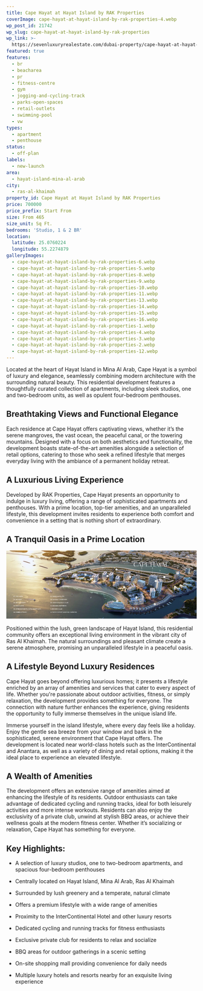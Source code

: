 ```yaml
---
title: Cape Hayat at Hayat Island by RAK Properties
coverImage: cape-hayat-at-hayat-island-by-rak-properties-4.webp
wp_post_id: 21742
wp_slug: cape-hayat-at-hayat-island-by-rak-properties
wp_link: >-
  https://sevenluxuryrealestate.com/dubai-property/cape-hayat-at-hayat-island-by-rak-properties/
featured: true
features:
  - br
  - beacharea
  - pr
  - fitness-centre
  - gym
  - jogging-and-cycling-track
  - parks-open-spaces
  - retail-outlets
  - swimming-pool
  - vw
types:
  - apartment
  - penthouse
status:
  - off-plan
labels:
  - new-launch
area:
  - hayat-island-mina-al-arab
city:
  - ras-al-khaimah
property_id: Cape Hayat at Hayat Island by RAK Properties
price: 700000
price_prefix: Start From
size: From 465
size_unit: Sq Ft.
bedrooms: 'Studio, 1 & 2 BR'
location:
  latitude: 25.0760224
  longitude: 55.2274879
galleryImages:
  - cape-hayat-at-hayat-island-by-rak-properties-6.webp
  - cape-hayat-at-hayat-island-by-rak-properties-5.webp
  - cape-hayat-at-hayat-island-by-rak-properties-8.webp
  - cape-hayat-at-hayat-island-by-rak-properties-9.webp
  - cape-hayat-at-hayat-island-by-rak-properties-10.webp
  - cape-hayat-at-hayat-island-by-rak-properties-11.webp
  - cape-hayat-at-hayat-island-by-rak-properties-13.webp
  - cape-hayat-at-hayat-island-by-rak-properties-14.webp
  - cape-hayat-at-hayat-island-by-rak-properties-15.webp
  - cape-hayat-at-hayat-island-by-rak-properties-16.webp
  - cape-hayat-at-hayat-island-by-rak-properties-1.webp
  - cape-hayat-at-hayat-island-by-rak-properties-4.webp
  - cape-hayat-at-hayat-island-by-rak-properties-3.webp
  - cape-hayat-at-hayat-island-by-rak-properties-2.webp
  - cape-hayat-at-hayat-island-by-rak-properties-12.webp
---
```


Located at the heart of Hayat Island in Mina Al Arab, Cape Hayat is a symbol of luxury and elegance, seamlessly combining modern architecture with the surrounding natural beauty. This residential development features a thoughtfully curated collection of apartments, including sleek studios, one and two-bedroom units, as well as opulent four-bedroom penthouses.

## **Breathtaking Views and Functional Elegance**

Each residence at Cape Hayat offers captivating views, whether it’s the serene mangroves, the vast ocean, the peaceful canal, or the towering mountains. Designed with a focus on both aesthetics and functionality, the development boasts state-of-the-art amenities alongside a selection of retail options, catering to those who seek a refined lifestyle that merges everyday living with the ambiance of a permanent holiday retreat.

## **A Luxurious Living Experience**

Developed by RAK Properties, Cape Hayat presents an opportunity to indulge in luxury living, offering a range of sophisticated apartments and penthouses. With a prime location, top-tier amenities, and an unparalleled lifestyle, this development invites residents to experience both comfort and convenience in a setting that is nothing short of extraordinary.

## **A Tranquil Oasis in a Prime Location**

![Cape Hayat at Hayat Island by RAK Properties - Seven Luxury Real Estate](images/cape-hayat-at-hayat-island-by-rak-properties-17-1000x356.webp)

Positioned within the lush, green landscape of Hayat Island, this residential community offers an exceptional living environment in the vibrant city of Ras Al Khaimah. The natural surroundings and pleasant climate create a serene atmosphere, promising an unparalleled lifestyle in a peaceful oasis.

## **A Lifestyle Beyond Luxury Residences**

Cape Hayat goes beyond offering luxurious homes; it presents a lifestyle enriched by an array of amenities and services that cater to every aspect of life. Whether you're passionate about outdoor activities, fitness, or simply relaxation, the development provides something for everyone. The connection with nature further enhances the experience, giving residents the opportunity to fully immerse themselves in the unique island life.

Immerse yourself in the island lifestyle, where every day feels like a holiday. Enjoy the gentle sea breeze from your window and bask in the sophisticated, serene environment that Cape Hayat offers. The development is located near world-class hotels such as the InterContinental and Anantara, as well as a variety of dining and retail options, making it the ideal place to experience an elevated lifestyle.

## **A Wealth of Amenities**

The development offers an extensive range of amenities aimed at enhancing the lifestyle of its residents. Outdoor enthusiasts can take advantage of dedicated cycling and running tracks, ideal for both leisurely activities and more intense workouts. Residents can also enjoy the exclusivity of a private club, unwind at stylish BBQ areas, or achieve their wellness goals at the modern fitness center. Whether it’s socializing or relaxation, Cape Hayat has something for everyone.

## **Key Highlights**:

- A selection of luxury studios, one to two-bedroom apartments, and spacious four-bedroom penthouses

- Centrally located on Hayat Island, Mina Al Arab, Ras Al Khaimah

- Surrounded by lush greenery and a temperate, natural climate

- Offers a premium lifestyle with a wide range of amenities

- Proximity to the InterContinental Hotel and other luxury resorts

- Dedicated cycling and running tracks for fitness enthusiasts

- Exclusive private club for residents to relax and socialize

- BBQ areas for outdoor gatherings in a scenic setting

- On-site shopping mall providing convenience for daily needs

- Multiple luxury hotels and resorts nearby for an exquisite living experience

